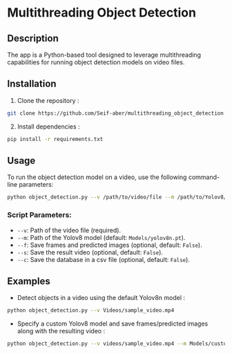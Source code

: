 # Multithreading Object Detection
## Description
The app is a Python-based tool designed to leverage multithreading capabilities for running object detection models on video files.
## Installation
1. Clone the repository :
```bash
git clone https://github.com/Seif-aber/multithreading_object_detection
```
2. Install dependencies :
```bash
pip install -r requirements.txt
```
## Usage
To run the object detection model on a video, use the following command-line parameters:
```bash
python object_detection.py --v /path/to/video/file --m /path/to/Yolov8/model --f --s --c
```
### Script Parameters:
- `--v`: Path of the video file (required).
- `--m`: Path of the Yolov8 model (default: `Models/yolov8n.pt`).
- `--f`: Save frames and predicted images (optional, default: `False`).
- `--s`: Save the result video (optional, default: `False`).
- `--c`: Save the database in a csv file (optional, default: `False`).

## Examples
- Detect objects in a video using the default Yolov8n model :
```bash
python object_detection.py --v Videos/sample_video.mp4
```
- Specify a custom Yolov8 model and save frames/predicted images along with the resulting video :
```bash
python object_detection.py --v videos/sample_video.mp4 --m Models/custom_yolov8.pt --f --s
```
